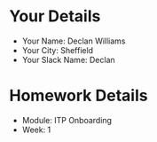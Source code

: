<!--

You must title your PR like this:

COHORT_NAME | FIRST_NAME LAST_NAME | REPO_NAME | WEEK

For example,

ITP-OCT-24 | Carol Owen | GitHomeworkFixErrors | Week1

Complete the task list below this message.
If your PR is rejected, check the task list.

-->

# Your Details

- Your Name: Declan Williams
- Your City: Sheffield
- Your Slack Name: Declan

# Homework Details

- Module: ITP Onboarding
- Week: 1
